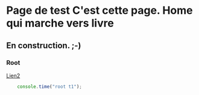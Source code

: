 # Page de test C'est cette page. Home qui marche vers livre

## En construction. ;-)

### Root

[Lien2](/livre/)

```javascript
    console.time("root t1");
```
